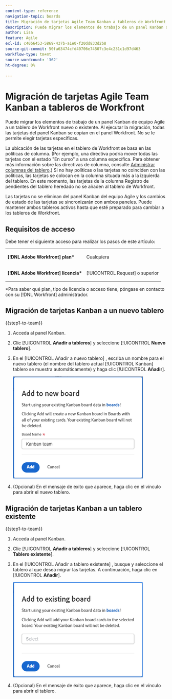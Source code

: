 ```yaml
---
content-type: reference
navigation-topic: boards
title: Migración de tarjetas Agile Team Kanban a tableros de Workfront
description: Puede migrar los elementos de trabajo de un panel Kanban de equipo Agile a un tablero de Workfront nuevo o existente.
author: Lisa
feature: Agile
exl-id: c40b6453-5869-437b-a1e0-f20dd833d2b8
source-git-commit: 50fa63474cfd40706e74507c3e4c231c1d97d463
workflow-type: tm+mt
source-wordcount: '362'
ht-degree: 0%

---
```


# Migración de tarjetas Agile Team Kanban a tableros de Workfront

Puede migrar los elementos de trabajo de un panel Kanban de equipo Agile a un tablero de Workfront nuevo o existente. Al ejecutar la migración, todas las tarjetas del panel Kanban se copian en el panel Workfront. No se le permite elegir tarjetas específicas.

La ubicación de las tarjetas en el tablero de Workfront se basa en las políticas de columna. (Por ejemplo, una directiva podría mover todas las tarjetas con el estado &quot;En curso&quot; a una columna específica. Para obtener más información sobre las directivas de columna, consulte [Administrar columnas del tablero](/help/quicksilver/agile/get-started-with-boards/manage-board-columns.md).) Si no hay políticas o las tarjetas no coinciden con las políticas, las tarjetas se colocan en la columna situada más a la izquierda del tablero. En este momento, las tarjetas de la columna Registro de pendientes del tablero heredado no se añaden al tablero de Workfront.

Las tarjetas no se eliminan del panel Kanban del equipo Agile y los cambios de estado de las tarjetas se sincronizarán con ambos paneles. Puede mantener ambos tableros activos hasta que esté preparado para cambiar a los tableros de Workfront.

## Requisitos de acceso

Debe tener el siguiente acceso para realizar los pasos de este artículo:

<table style="table-layout:auto">
 <col>
 </col>
 <col>
 </col>
 <tbody>
  <tr>
   <td role="rowheader"><strong>[!DNL Adobe Workfront] plan*</strong></td>
   <td> <p>Cualquiera</p> </td>
  </tr>
  <tr>
   <td role="rowheader"><strong>[!DNL Adobe Workfront] licencia*</strong></td>
   <td> <p>[!UICONTROL Request] o superior</p> </td>
  </tr>
 </tbody>
</table>

&#42;Para saber qué plan, tipo de licencia o acceso tiene, póngase en contacto con su [!DNL Workfront] administrador.

## Migración de tarjetas Kanban a un nuevo tablero

{{step1-to-team}}

1. Acceda al panel Kanban.
1. Clic [!UICONTROL **Añadir a tableros**] y seleccione [!UICONTROL **Nuevo tablero**].
1. En el [!UICONTROL Añadir a nuevo tablero] , escriba un nombre para el nuevo tablero (el nombre del tablero actual [!UICONTROL Kanban] tablero se muestra automáticamente) y haga clic [!UICONTROL **Añadir**].

   ![Agregar tarjetas Kanban al nuevo tablero](assets/add-kanban-cards-to-new-board-dialog.png)

1. (Opcional) En el mensaje de éxito que aparece, haga clic en el vínculo para abrir el nuevo tablero.

## Migración de tarjetas Kanban a un tablero existente

{{step1-to-team}}

1. Acceda al panel Kanban.
1. Clic [!UICONTROL **Añadir a tableros**] y seleccione [!UICONTROL **Tablero existente**].
1. En el [!UICONTROL Añadir a tablero existente] , busque y seleccione el tablero al que desea migrar las tarjetas. A continuación, haga clic en [!UICONTROL **Añadir**].

   ![Agregar tarjetas Kanban al tablero existente](assets/add-kanban-cards-to-existing-board-dialog.png)

1. (Opcional) En el mensaje de éxito que aparece, haga clic en el vínculo para abrir el tablero.
